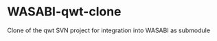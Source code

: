 WASABI-qwt-clone
================

Clone of the qwt SVN project for integration into WASABI as submodule
